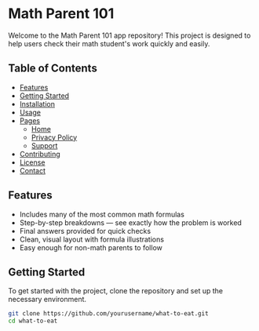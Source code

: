 # Math Parent 101

Welcome to the Math Parent 101 app repository! This project is designed to help users check their math student's work quickly and easily.

## Table of Contents

- [Features](#features)
- [Getting Started](#getting-started)
- [Installation](#installation)
- [Usage](#usage)
- [Pages](#pages)
  - [Home](#home)
  - [Privacy Policy](#privacy-policy)
  - [Support](#support)
- [Contributing](#contributing)
- [License](#license)
- [Contact](#contact)

## Features

* Includes many of the most common math formulas
* Step-by-step breakdowns — see exactly how the problem is worked
* Final answers provided for quick checks
* Clean, visual layout with formula illustrations
* Easy enough for non-math parents to follow

## Getting Started

To get started with the project, clone the repository and set up the necessary environment.

```bash
git clone https://github.com/yourusername/what-to-eat.git
cd what-to-eat
